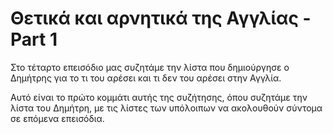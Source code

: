 #  Θετικά και αρνητικά της Αγγλίας - Part 1

Στο τέταρτο επεισόδιο μας συζητάμε την λίστα που δημιούργησε ο Δημήτρης για το τι του αρέσει και τι δεν του αρέσει στην Αγγλία.

Αυτό είναι το πρώτο κομμάτι αυτής της συζήτησης, όπου συζητάμε την λίστα του Δημήτρη, με τις λίστες των υπόλοιπων να ακολουθούν σύντομα σε επόμενα επεισόδια.

